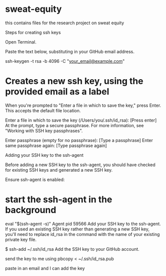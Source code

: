 

# sweat-equity
this contains files for the research project on sweat equity

Steps for creating ssh keys


Open Terminal.

Paste the text below, substituting in your GitHub email address.

ssh-keygen -t rsa -b 4096 -C "your_email@example.com"
# Creates a new ssh key, using the provided email as a label

When you're prompted to "Enter a file in which to save the key," press Enter. This accepts the default file location.

Enter a file in which to save the key (/Users/you/.ssh/id_rsa): [Press enter]
At the prompt, type a secure passphrase. For more information, see "Working with SSH key passphrases".

Enter passphrase (empty for no passphrase): [Type a passphrase]
Enter same passphrase again: [Type passphrase again]


Adding your SSH key to the ssh-agent

Before adding a new SSH key to the ssh-agent, you should have checked for existing SSH keys and generated a new SSH key.

Ensure ssh-agent is enabled:

# start the ssh-agent in the background
eval "$(ssh-agent -s)"
Agent pid 59566
Add your SSH key to the ssh-agent. If you used an existing SSH key rather than generating a new SSH key, you'll need to replace id_rsa in the command with the name of your existing private key file.

$ ssh-add ~/.ssh/id_rsa
Add the SSH key to your GitHub account.

send the key to me using 
pbcopy < ~/.ssh/id_rsa.pub

paste in an email and I can add the key 


